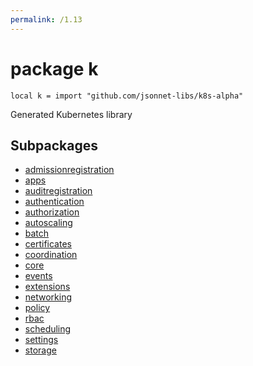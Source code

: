 ```yaml
---
permalink: /1.13
---
```


# package k

```jsonnet
local k = import "github.com/jsonnet-libs/k8s-alpha"
```

Generated Kubernetes library

## Subpackages

* [admissionregistration](admissionregistration.md)
* [apps](apps.md)
* [auditregistration](auditregistration.md)
* [authentication](authentication.md)
* [authorization](authorization.md)
* [autoscaling](autoscaling.md)
* [batch](batch.md)
* [certificates](certificates.md)
* [coordination](coordination.md)
* [core](core.md)
* [events](events.md)
* [extensions](extensions.md)
* [networking](networking.md)
* [policy](policy.md)
* [rbac](rbac.md)
* [scheduling](scheduling.md)
* [settings](settings.md)
* [storage](storage.md)